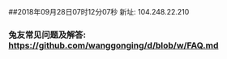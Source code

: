 ##2018年09月28日07时12分07秒 新址: 104.248.22.210
### 兔友常见问题及解答: https://github.com/wanggonging/d/blob/w/FAQ.md

